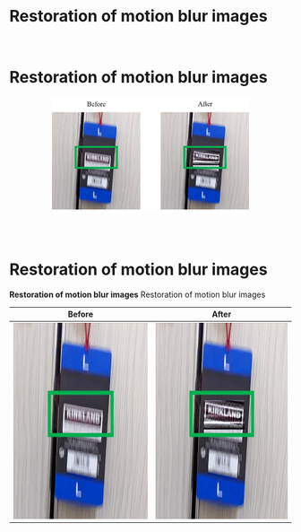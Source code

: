 <br>
<h1><strong>Restoration of motion blur images</strong></h1>
<br>
 
      
      
      


# Restoration of motion blur images

<p align="center">
  <img src="Images/1_Demonstration.jpg" width="70%" height="70%">
</p>

<br>


<br>
<h1><strong>Restoration of motion blur images</strong></h1>
<strong>Restoration of motion blur images</strong>
Restoration of motion blur images
<br>





| Before      |After        |
:-------------------------:|:-------------------------:
<img src="Images/1_Before.jpg" width="350" height="350"> | <img src="Images/1_After.jpg" width="350" height="350">

  
